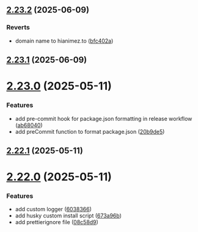 ## [2.23.2](https://github.com/ghoshRitesh12/aniwatch/compare/v2.23.1...v2.23.2) (2025-06-09)


### Reverts

* domain name to hianimez.to ([bfc402a](https://github.com/ghoshRitesh12/aniwatch/commit/bfc402a4ccfb19950e8c8cb06413c14b80c0504e))



## [2.23.1](https://github.com/ghoshRitesh12/aniwatch/compare/v2.23.0...v2.23.1) (2025-06-09)



# [2.23.0](https://github.com/ghoshRitesh12/aniwatch/compare/v2.22.1...v2.23.0) (2025-05-11)


### Features

* add pre-commit hook for package.json formatting in release workflow ([ab68040](https://github.com/ghoshRitesh12/aniwatch/commit/ab680405d767ad175ee5acbcf811cd42fa549920))
* add preCommit function to format package.json ([20b9de5](https://github.com/ghoshRitesh12/aniwatch/commit/20b9de5bc29cd1f3c8a1d80078680e7ae12aeec7))



## [2.22.1](https://github.com/ghoshRitesh12/aniwatch/compare/v2.22.0...v2.22.1) (2025-05-11)



# [2.22.0](https://github.com/ghoshRitesh12/aniwatch/compare/v2.21.2...v2.22.0) (2025-05-11)


### Features

* add custom logger ([6038366](https://github.com/ghoshRitesh12/aniwatch/commit/6038366bc328bc70fd60af8a311041f486145698))
* add husky custom install script ([673a96b](https://github.com/ghoshRitesh12/aniwatch/commit/673a96b36a4680a637910e3a5713f2deeb395bfb))
* add prettierignore file ([08c58d9](https://github.com/ghoshRitesh12/aniwatch/commit/08c58d9a74adb52e903fc308ed677835fb583884))



